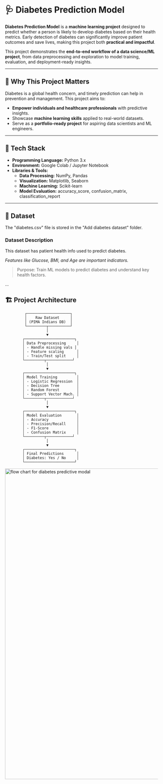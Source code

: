 # 🩺 Diabetes Prediction Model

**Diabetes Prediction Model** is a **machine learning project** designed to predict whether a person is likely to develop diabetes based on their health metrics. Early detection of diabetes can significantly improve patient outcomes and save lives, making this project both **practical and impactful**.

This project demonstrates the **end-to-end workflow of a data science/ML project**, from data preprocessing and exploration to model training, evaluation, and deployment-ready insights.

---

## 🌟 Why This Project Matters
Diabetes is a global health concern, and timely prediction can help in prevention and management. This project aims to:  
- **Empower individuals and healthcare professionals** with predictive insights.  
- Showcase **machine learning skills** applied to real-world datasets.  
- Serve as a **portfolio-ready project** for aspiring data scientists and ML engineers.  

---

## 🚀 Tech Stack
- **Programming Language:** Python 3.x  
- **Environment:** Google Colab / Jupyter Notebook  
- **Libraries & Tools:**
  - **Data Processing:** NumPy, Pandas
  - **Visualization:** Matplotlib, Seaborn
  - **Machine Learning:** Scikit-learn
  - **Model Evaluation:** accuracy_score, confusion_matrix, classification_report

---

## 📂 Dataset
The "diabetes.csv" file is stored in the "Add diabetes dataset" folder.

### Dataset Description
This dataset has patient health info used to predict diabetes.

*Features like Glucose, BMI, and Age are important indicators.*
> Purpose: Train ML models to predict diabetes and understand key health factors.

...


## 🏗️ Project Architecture

             ┌────────────────────┐
             │    Raw Dataset     │
             │ (PIMA Indians DB)  │
             └─────────┬──────────┘
                       │
                       ▼
            ┌───────────────────────┐
            │ Data Preprocessing     │
            │ - Handle missing vals │
            │ - Feature scaling      │
            │ - Train/Test split     │
            └─────────┬────────────┘
                       │
                       ▼
            ┌───────────────────────┐
            │ Model Training         │
            │ - Logistic Regression  │
            │ - Decision Tree        │
            │ - Random Forest        │
            │ - Support Vector Mach. │
            └─────────┬────────────┘
                       │
                       ▼
            ┌───────────────────────┐
            │ Model Evaluation       │
            │ - Accuracy             │
            │ - Precision/Recall     │
            │ - F1-Score             │
            │ - Confusion Matrix     │
            └─────────┬────────────┘        
                       │
                       ▼
            ┌───────────────────────┐
            │ Final Predictions      │
            │ Diabetes: Yes / No     │
            └───────────────────────┘


<img width="1536" height="1024" alt="flow chart for diabetes predictive modal" src="https://github.com/user-attachments/assets/8e7be687-d6ed-4bc3-a29b-1320bd973922" />
